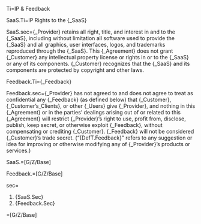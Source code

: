 Ti=IP & Feedback

SaaS.Ti=IP Rights to the {_SaaS}

SaaS.sec={_Provider} retains all right, title, and interest in and to the {_SaaS}, including without limitation all software used to provide the {_SaaS} and all graphics, user interfaces, logos, and trademarks reproduced through the {_SaaS}. This {_Agreement} does not grant {_Customer} any intellectual property license or rights in or to the {_SaaS} or any of its components. {_Customer} recognizes that the {_SaaS} and its components are protected by copyright and other laws.

Feedback.Ti={_Feedback}

Feedback.sec={_Provider} has not agreed to and does not agree to treat as confidential any {_Feedback} (as defined below) that {_Customer}, {_Customer’s_Clients}, or other {_Users} give {_Provider}, and nothing in this {_Agreement} or in the parties’ dealings arising out of or related to this {_Agreement} will restrict {_Provider}’s right to use, profit from, disclose, publish, keep secret, or otherwise exploit {_Feedback}, without compensating or crediting {_Customer}. {_Feedback} will not be considered {_Customer}’s trade secret. (“{DefT.Feedback}” refers to any suggestion or idea for improving or otherwise modifying any of {_Provider}’s products or services.)

SaaS.=[G/Z/Base]

Feedback.=[G/Z/Base]

sec=<ol><li>{SaaS.Sec}</li><li>{Feedback.Sec}</li></ol>

=[G/Z/Base]

